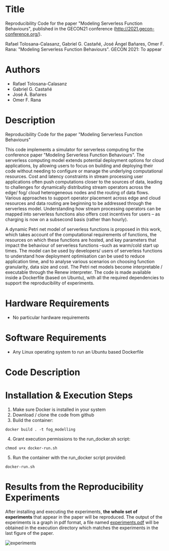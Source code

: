 # Title
Reproducibility Code for the paper "Modeling Serverless Function Behaviours", published in the GECON21 conference (http://2021.gecon-conference.org/).

Rafael Tolosana-Calasanz, Gabriel G. Castañé, José Ángel Bañares, Omer F. Rana: "Modeling Serverless Function Behaviours". GECON 2021: To appear

# Authors
  - Rafael Tolosana-Calasanz
  - Gabriel G. Castañé
  - José Á. Bañares
  - Omer F. Rana

# Description
Reproducibility Code for the paper "Modeling Serverless Function Behaviours"

This code implements a simulator for serverless computing for the conference paper "Modeling Serverless Function Behaviours". The serverless computing model extends potential deployment options for cloud applications, by allowing users to focus on building and deploying their code without needing to configure or manage the underlying computational resources. Cost and latency constraints in stream processing user applications often push computations closer to the sources of data, leading to challenges for dynamically distributing stream operators across the edge/ fog/ cloud heterogeneous nodes and the routing of data flows. Various approaches to support operator placement across edge and cloud resources and data routing are beginning to be addressed through the serverless model. Understanding how stream processing operators can be mapped into serverless functions also offers cost incentives for users – as charging is now on a subsecond basis (rather than hourly).

A dynamic Petri net model of serverless functions is proposed in this work, which takes account of the computational requirements of functions, the resources on which these functions are hosted, and key parameters that impact the behaviour of serverless functions –such as warm/cold start up times. The model can be used by developers/ users of serverless functions to understand how deployment optimisation can be used to reduce application time, and to analyse various scenarios
on choosing function granularity, data size and cost. The Petri net models become interpretable / executable through the Renew interpreter. The code is made available inside a Dockerfile (based on Ubuntu), with all the required dependencies to support the reproducibility of experiments.

# Hardware Requirements
  - No particular hardware requirements

# Software Requirements
  - Any Linux operating system to run an Ubuntu based Dockerfile

# Code Description

# Installation & Execution Steps
  1. Make sure Docker is installed in your system
  2. Download / clone the code from github
  3. Build the container:
```
docker build . -t fog_modelling
```
  4. Grant execution permissions to the run_docker.sh script:
```
chmod u+x docker-run.sh
```
  5. Run the container with the run_docker script provided: 
```
docker-run.sh
```
# Results from the Reproducibility Experiments
After installing and executing the experiments, **the whole set of experiments** that appear in the paper will be reproduced. The output of the experiments is a graph in pdf format, a file named [experiments.pdf](https://github.com/rtolosana/fog-modelling/files/7516906/experiments.pdf) will be obtained in the execution directory which matches the experiments in the last figure of the paper.

![experiments](https://user-images.githubusercontent.com/36404195/141219151-afe661bd-6926-4da5-99f7-d072b793cdee.gif)
